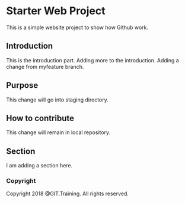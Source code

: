 # Starter Web Project
This is a simple website project to show how Github work.

## Introduction
This is the introduction part. Adding more to the introduction. Adding a change from myfeature branch.

## Purpose
This change will go into staging directory.

## How to contribute
This change will remain in local repository.

## Section
I am adding a section here.

### Copyright
Copyright 2018 @GIT.Training. All rights reserved.
